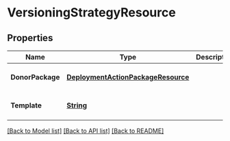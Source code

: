 # VersioningStrategyResource
## Properties

Name | Type | Description | Notes
------------ | ------------- | ------------- | -------------
**DonorPackage** | [**DeploymentActionPackageResource**](DeploymentActionPackageResource.md) |  | [optional] [default to null]
**Template** | [**String**](string.md) |  | [optional] [default to null]

[[Back to Model list]](../README.md#documentation-for-models) [[Back to API list]](../README.md#documentation-for-api-endpoints) [[Back to README]](../README.md)

